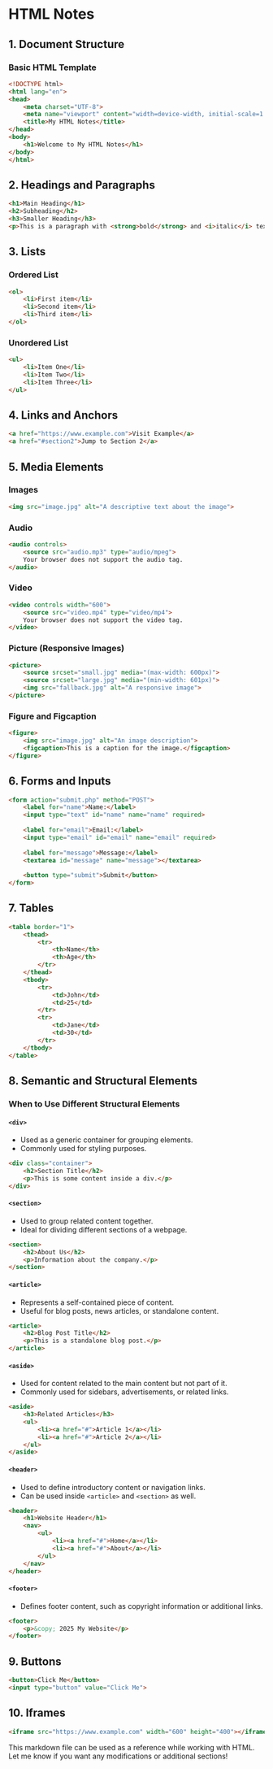 # HTML Notes

## 1. Document Structure

### Basic HTML Template
```html
<!DOCTYPE html>
<html lang="en">
<head>
    <meta charset="UTF-8">
    <meta name="viewport" content="width=device-width, initial-scale=1.0">
    <title>My HTML Notes</title>
</head>
<body>
    <h1>Welcome to My HTML Notes</h1>
</body>
</html>
```

## 2. Headings and Paragraphs

```html
<h1>Main Heading</h1>
<h2>Subheading</h2>
<h3>Smaller Heading</h3>
<p>This is a paragraph with <strong>bold</strong> and <i>italic</i> text.</p>
```

## 3. Lists

### Ordered List
```html
<ol>
    <li>First item</li>
    <li>Second item</li>
    <li>Third item</li>
</ol>
```

### Unordered List
```html
<ul>
    <li>Item One</li>
    <li>Item Two</li>
    <li>Item Three</li>
</ul>
```

## 4. Links and Anchors
```html
<a href="https://www.example.com">Visit Example</a>
<a href="#section2">Jump to Section 2</a>
```

## 5. Media Elements

### Images
```html
<img src="image.jpg" alt="A descriptive text about the image">
```

### Audio
```html
<audio controls>
    <source src="audio.mp3" type="audio/mpeg">
    Your browser does not support the audio tag.
</audio>
```

### Video
```html
<video controls width="600">
    <source src="video.mp4" type="video/mp4">
    Your browser does not support the video tag.
</video>
```

### Picture (Responsive Images)
```html
<picture>
    <source srcset="small.jpg" media="(max-width: 600px)">
    <source srcset="large.jpg" media="(min-width: 601px)">
    <img src="fallback.jpg" alt="A responsive image">
</picture>
```

### Figure and Figcaption
```html
<figure>
    <img src="image.jpg" alt="An image description">
    <figcaption>This is a caption for the image.</figcaption>
</figure>
```

## 6. Forms and Inputs
```html
<form action="submit.php" method="POST">
    <label for="name">Name:</label>
    <input type="text" id="name" name="name" required>
    
    <label for="email">Email:</label>
    <input type="email" id="email" name="email" required>
    
    <label for="message">Message:</label>
    <textarea id="message" name="message"></textarea>
    
    <button type="submit">Submit</button>
</form>
```

## 7. Tables
```html
<table border="1">
    <thead>
        <tr>
            <th>Name</th>
            <th>Age</th>
        </tr>
    </thead>
    <tbody>
        <tr>
            <td>John</td>
            <td>25</td>
        </tr>
        <tr>
            <td>Jane</td>
            <td>30</td>
        </tr>
    </tbody>
</table>
```

## 8. Semantic and Structural Elements

### When to Use Different Structural Elements

#### `<div>`
- Used as a generic container for grouping elements.
- Commonly used for styling purposes.

```html
<div class="container">
    <h2>Section Title</h2>
    <p>This is some content inside a div.</p>
</div>
```

#### `<section>`
- Used to group related content together.
- Ideal for dividing different sections of a webpage.

```html
<section>
    <h2>About Us</h2>
    <p>Information about the company.</p>
</section>
```

#### `<article>`
- Represents a self-contained piece of content.
- Useful for blog posts, news articles, or standalone content.

```html
<article>
    <h2>Blog Post Title</h2>
    <p>This is a standalone blog post.</p>
</article>
```

#### `<aside>`
- Used for content related to the main content but not part of it.
- Commonly used for sidebars, advertisements, or related links.

```html
<aside>
    <h3>Related Articles</h3>
    <ul>
        <li><a href="#">Article 1</a></li>
        <li><a href="#">Article 2</a></li>
    </ul>
</aside>
```

#### `<header>`
- Used to define introductory content or navigation links.
- Can be used inside `<article>` and `<section>` as well.

```html
<header>
    <h1>Website Header</h1>
    <nav>
        <ul>
            <li><a href="#">Home</a></li>
            <li><a href="#">About</a></li>
        </ul>
    </nav>
</header>
```

#### `<footer>`
- Defines footer content, such as copyright information or additional links.

```html
<footer>
    <p>&copy; 2025 My Website</p>
</footer>
```

## 9. Buttons
```html
<button>Click Me</button>
<input type="button" value="Click Me">
```

## 10. Iframes
```html
<iframe src="https://www.example.com" width="600" height="400"></iframe>
```

This markdown file can be used as a reference while working with HTML. Let me know if you want any modifications or additional sections!

